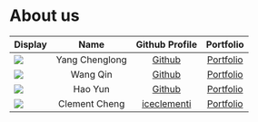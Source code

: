 # About us

Display | Name | Github Profile | Portfolio 
--------|:----:|:--------------:|:---------:
![](https://via.placeholder.com/100.png?text=Photo) | Yang Chenglong | [Github](https://github.com/A11riseforme) | [Portfolio](docs/team/johndoe.md)
![](https://avatars0.githubusercontent.com/u/50083580?s=400&u=361572b20fcd6750428a1553c5388e5125b8ac13&v=4) | Wang Qin | [Github](https://github.com/wangqinNick) | [Portfolio](docs/team/wangqin.md)
![](https://via.placeholder.com/100.png?text=Photo) | Hao Yun | [Github](https://github.com/HAOYUN49) | [Portfolio](docs/team/johndoe.md)
![](https://winaero.com/blog/wp-content/uploads/2019/09/Chrome-Incognito-Mode-Icon-256.png) | Clement Cheng | [iceclementi](https://github.com/iceclementi) | [Portfolio](docs/team/iceclementi.md)
